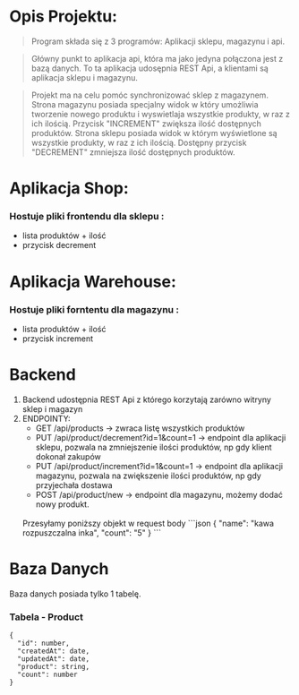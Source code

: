 # Opis Projektu:
> Program składa się z 3 programów: Aplikacji sklepu, magazynu i api.

> Główny punkt to aplikacja api, która ma jako jedyna połączona jest z bazą danych. To ta aplikacja udosępnia REST Api, a klientami są aplikacja sklepu i magazynu.

> Projekt ma na celu pomóc synchronizować sklep z magazynem. Strona magazynu posiada specjalny widok w który umożliwia tworzenie nowego produktu i wyswietlaja wszystkie produkty, w raz z ich ilością. Przycisk "INCREMENT" zwiększa ilość dostępnych produktów.
Strona sklepu posiada widok w którym wyświetlone są wszystkie produkty, w raz z ich ilością. Dostępny przycisk "DECREMENT" zmniejsza ilość dostępnych produktów.


# Aplikacja Shop:
### Hostuje pliki frontendu dla sklepu :
   - lista produktów + ilość
   - przycisk decrement

# Aplikacja Warehouse:
### Hostuje pliki forntentu dla magazynu :
   - lista produktów + ilość
   - przycisk increment

# Backend 
1. Backend udostępnia REST Api z którego korzytają zarówno witryny sklep i magazyn
2. ENDPOINTY:
   - GET /api/products -> zwraca listę wszystkich produktów
   - PUT /api/product/decrement?id=1&count=1 -> endpoint dla aplikacji sklepu, pozwala na zmniejszenie ilości produktów, np gdy klient dokonał zakupów
    - PUT /api/product/increment?id=1&count=1 -> endpoint dla aplikacji magazynu, pozwala na zwiększenie ilości produktów, np gdy przyjechała dostawa
    - POST /api/product/new -> endpoint dla magazynu, możemy dodać nowy produkt.
    </br>
    Przesyłamy poniższy objekt w request body
    ```json
    {
       "name": "kawa rozpuszczalna inka",
       "count": "5"
    }
    ```


# Baza Danych
Baza danych posiada tylko 1 tabelę.
### Tabela - Product 
```
{
  "id": number,
  "createdAt": date,
  "updatedAt": date,
  "product": string,
  "count": number
}
```


